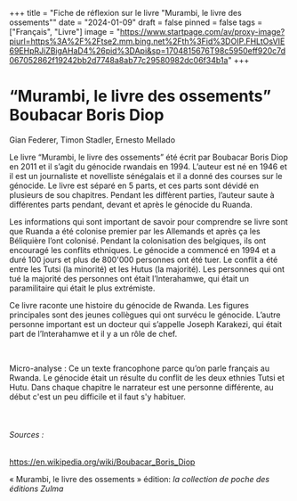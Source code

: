 +++
title = "Fiche de réflexion sur le livre \"Murambi, le livre des ossements\""
date = "2024-01-09"
draft = false
pinned = false
tags = ["Français", "Livre"]
image = "https://www.startpage.com/av/proxy-image?piurl=https%3A%2F%2Ftse2.mm.bing.net%2Fth%3Fid%3DOIP.FHLtOsVIE69EHpRJiZBigAHaD4%26pid%3DApi&sp=1704815676T98c5950eff920c7d067052862f19242bb2d7748a8ab77c29580982dc06f34b1a"
+++
# “Murambi, le livre des ossements” Boubacar Boris Diop

Gian Federer, Timon Stadler, Ernesto Mellado

Le livre “Murambi, le livre des ossements” été écrit par Boubacar Boris Diop en 2011 et il s’agit du génocide rwandais en 1994. L’auteur est né en 1946 et il est un journaliste et novelliste sénégalais et il a donné des courses sur le génocide. Le livre est séparé en 5 parts, et ces parts sont dévidé en plusieurs de sou chapitres. Pendant les diffèrent parties, l’auteur saute à différentes parts pendant, devant et après le génocide du Ruanda.

Les informations qui sont important de savoir pour comprendre se livre sont que Ruanda a été colonise premier par les Allemands et après ça les Béliquière l’ont colonisé. Pendant la colonisation des belgiques, ils ont encouragé les conflits ethniques. Le génocide a commencé en 1994 et a duré 100 jours et plus de 800'000 personnes ont été tuer. Le conflit a été entre les Tutsi (la minorité) et les Hutus (la majorité). Les personnes qui ont tué la majorité des personnes ont était l’Interahamwe, qui était un paramilitaire qui était le plus extrémiste.

Ce livre raconte une histoire du génocide de Rwanda. Les figures principales sont des jeunes collègues qui ont survécu le génocide. L’autre personne important est un docteur qui s’appelle Joseph Karakezi, qui était part de l’Interahamwe et il y a un rôle de chef.

 

Micro-analyse : Ce un texte francophone parce qu’on parle français au Rwanda. Le génocide était un résulte du conflit de les deux ethnies Tutsi et Hutu. Dans chaque chapitre le narrateur est une personne différente, au début c'est un peu difficile et il faut s'y habituer.

 

###### Sources :

https://en.wikipedia.org/wiki/Boubacar_Boris_Diop

« Murambi, le livre des ossements » édition: *la collection de poche des éditions Zulma*